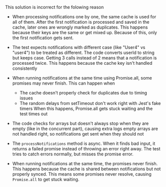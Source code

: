 This solution is incorrect for the folowing reason
- When processing notifications one by one, the same cache is used for all of them. After the first notification is processed and saved in the cache, later ones are wrongly marked as duplicates. This happens because their keys are the same or get mixed up. Because of this, only the first notification gets sent.

- The test expects notifications with different case (like "User4" vs "user4") to be treated as different. The code converts userId to string but keeps case. Getting 3 calls instead of 2 means that a notification is processed twice. This happens because the cache key isn't handled consistently

- When running notifications at the same time using Promise.all, some promises may never finish. This can happen when
  - The cache doesn't properly check for duplicates due to timing issues
  - The random delays from setTimeout don't work right with Jest's fake timers
When this happens, Promise.all gets stuck waiting and the test times out


- The code checks for arrays but doesn't always stop when they are empty (like in the concurrent part), causing extra logs empty arrays are not handled right, so notifications get sent when they should not



- The `processNotifications` method is async. When it finds bad input, it returns a failed promise instead of throwing an error right away. The test tries to catch errors normally, but misses the promise error. 



- When running notifications at the same time, the promises never finish. This happens because the cache is shared between notifications but not properly synced. This means some promises never resolve, causing `Promise.all` to get stuck waiting.



